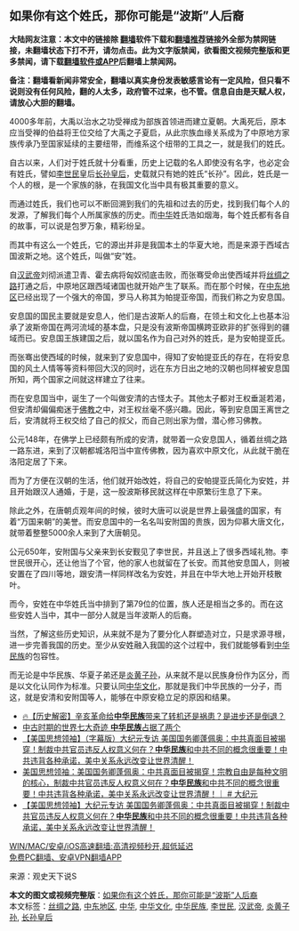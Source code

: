  <h2>如果你有这个姓氏，那你可能是“波斯”人后裔</h2> <p class="notice"><b>大陆网友注意：本文中的链接除 <a href="https://github.com/bannedbook/fanqiang" >翻墙</a>软件下载和<a href="https://github.com/killgcd/justmysocks/blob/master/README.md">翻墙推荐</a>链接外全部为禁网链接，未翻墙状态下打不开，请勿点击。此为文字版禁闻，欲看图文视频完整版和更多禁闻，请下载<a href="https://github.com/bannedbook/fanqiang">翻墙软件或APP</a>后翻墙上禁闻网。</p><p>备注：翻墙看新闻非常安全，翻墙以真实身份发表敏感言论有一定风险，但只看不说则没有任何风险，翻的人太多，政府管不过来，也不管。信息自由是天赋人权，请放心大胆的翻墙。</b></p>  <div class="entry"> <p id="conimg">4000多年前，大禹以治水之功受禅成为部族首领进而建立夏朝。大禹死后，原本应当受禅的伯益将王位交给了大禹之子夏启，从此宗族血缘关系成为了中原地方家族传承乃至国家延续的主要纽带，而维系这个纽带的工具之一，就是我们的姓氏。</p> <p>自古以来，人们对于姓氏就十分看重，历史上记载的名人即使没有名字，也必定会有姓氏，譬如<a href="https://www.bannedbook.org/bnews/tag/%e6%9d%8e%e4%b8%96%e6%b0%91/" class="st_tag internal_tag" rel="tag" title="标签 李世民 下的日志">李世民</a>皇后<a href="https://www.bannedbook.org/bnews/tag/%e9%95%bf%e5%ad%99%e7%9a%87%e5%90%8e/" class="st_tag internal_tag" rel="tag" title="标签 长孙皇后 下的日志">长孙皇后</a>，史载就只有她的姓氏“长孙”。因此，姓氏是一个人的根，是一个家族的脉，在我国文化当中具有极其重要的意义。</p> <p>而通过姓氏，我们也可以不断回溯到我们的先祖和过去的历史，找到我们每个人的发源，了解我们每个人所属家族的历史。而<a href="https://www.bannedbook.org/bnews/tag/%E4%B8%AD%E5%8D%8E/" class="st_tag internal_tag" rel="tag" title="标签 中华 下的日志">中华</a>姓氏浩如烟海，每个姓氏都有各自的故事，可以说是包罗万象，精彩纷呈。</p> <p>而其中有这么一个姓氏，它的源出并非是我国本土的华夏大地，而是来源于西域古国波斯之地。这个姓氏，叫做“安”姓。</p>  <p>自<a href="https://www.bannedbook.org/bnews/tag/%e6%b1%89%e6%ad%a6%e5%b8%9d/" class="st_tag internal_tag" rel="tag" title="标签 汉武帝 下的日志">汉武帝</a>刘彻派遣卫青、霍去病将匈奴彻底击败，而张骞受命出使西域并将<a href="https://www.bannedbook.org/bnews/tag/%E4%B8%9D%E7%BB%B8%E4%B9%8B%E8%B7%AF/" class="st_tag internal_tag" rel="tag" title="标签 丝绸之路 下的日志">丝绸之路</a>打通之后，中原地区跟西域诸国也就开始产生了联系。而在那个时候，在<a href="https://www.bannedbook.org/bnews/tag/%E4%B8%AD%E4%B8%9C%E5%9C%B0%E5%8C%BA/" class="st_tag internal_tag" rel="tag" title="标签 中东地区 下的日志">中东地区</a>已经出现了一个强大的帝国，罗马人称其为帕提亚帝国，而我们称之为安息国。</p> <p>安息国的国民主要就是安息人，他们是古波斯人的后裔，在领土和文化上也基本沿承了波斯帝国在两河流域的基本盘，只是没有波斯帝国横跨亚欧非的扩张得到的疆域而已。安息国王族建国之后，就以国名作为自己对外的姓氏，是为安帕提亚氏。</p> <p>而张骞出使西域的时候，就来到了安息国中，得知了安帕提亚氏的存在，在将安息国的风土人情等等资料带回大汉的同时，远在东方日出之地的汉朝也同样被安息国所知，两个国家之间就这样建立了往来。</p> <p>而在安息国当中，诞生了一个叫做安清的古怪太子。其他太子都对王权垂涎若渴，但安清却偏偏痴迷于<span class='wp_keywordlink'><a href="https://www.qi-gong.me/buddhism/" title="佛教" target="_blank">佛教</a></span>之中，对王权丝毫不感兴趣。因此，等到安息国王离世之后，安清就将王权交给了自己的叔父，而自己则出家为僧，潜心修习佛教。</p>  <p>公元148年，在佛学上已经颇有所成的安清，就带着一众安息国人，循着丝绸之路一路东进，来到了汉朝都城洛阳当中宣传佛教，因为喜欢中原文化，从此就干脆在洛阳定居了下来。</p> <p>而为了方便在汉朝的生活，他们就开始改姓，将自己的安帕提亚氏简化为安姓，并且开始跟汉人通婚，于是，这一股波斯移民就这样在中原繁衍生息了下来。</p> <p>除此之外，在唐朝贞观年间的时候，彼时大唐可以说是世界上最强盛的国家，有着“万国来朝”的美誉。而安息国中的一名名叫安附国的贵族，因为仰慕大唐文化，就带着整整5000余人来到了大唐朝见。</p> <p>公元650年，安附国与父亲来到长安觐见了李世民，并且送上了很多西域礼物。李世民很开心，还让他当了个官，他的家人也就留在了长安。而其他安息国人，则被安置在了四川等地，跟安清一样同样改名为安姓，并且在中华大地上开始开枝散叶。</p>  <p>而今，安姓在中华姓氏当中排到了第79位的位置，族人还是相当之多的。而在这些安姓人当中，其中一部分人就是当年波斯人的后裔。</p> <p>当然，了解这些历史知识，从来就不是为了要分化人群塑造对立，只是求源寻根，进一步完善我国的历史。至少从安姓融入我国的这个过程中，我们就能够看到<a href="https://www.bannedbook.org/bnews/tag/%E4%B8%AD%E5%8D%8E%E6%B0%91%E6%97%8F/" class="st_tag internal_tag" rel="tag" title="标签 中华民族 下的日志">中华民族</a>的包容性。</p> <p>而无论是中华民族、华夏子弟还是<a href="https://www.bannedbook.org/bnews/tag/%e7%82%8e%e9%bb%84%e5%ad%90%e5%ad%99/" class="st_tag internal_tag" rel="tag" title="标签 炎黄子孙 下的日志">炎黄子孙</a>，从来就不是以民族身份作为区分，而是以文化认同作为标准。只要认同<a href="https://www.bannedbook.org/bnews/tag/%e4%b8%ad%e5%8d%8e%e6%96%87%e5%8c%96/" class="st_tag internal_tag" rel="tag" title="标签 中华文化 下的日志">中华文化</a>，那就是我们中华民族的一分子，而这，就是安清和安附国等人，能够在中原安稳立足的原因和结果。</p> <ul class='op-related-articles' title='相关阅读'> <li><a href='https://www.bannedbook.org/bnews/comments/20210323/1510815.html' target='_blank'>🔥【历史解密】辛亥革命给<b>中华民族</b>带来了转机还是祸患？是进步还是倒退？</a></li> <li><a href='https://www.bannedbook.org/bnews/lifebaike/20210227/1495126.html' target='_blank'>中古时期的世界七大奇迹 <b>中华民族</b>占据了两个</a></li> <li><a href='https://www.bannedbook.org/bnews/bannedvideo/20210108/1463362.html' target='_blank'>【美国思想领袖】（字幕版）大纪元专访 美国国务卿蓬佩奥：中共真面目被揭穿！制裁中共官员违反人权意义何在？<b>中华民族</b>和中共不同的概念很重要！中共违背各种承诺，美中关系永远改变让世界清醒！</a></li> <li><a href='https://www.bannedbook.org/bnews/cbnews/20210106/1462303.html' target='_blank'>美国思想领袖：美国国务卿蓬佩奥：中共真面目被揭穿！宗教自由是每种文明的核心，制裁中共官员违反人权意义何在？<b>中华民族</b>和中共不同的概念很重要！中共违背各种承诺，美中关系永远改变让世界清醒！｜ # 大纪元</a></li> <li><a href='https://www.bannedbook.org/bnews/bannedvideo/20210106/1461920.html' target='_blank'>【美国思想领袖】大纪元专访 美国国务卿蓬佩奥：中共真面目被揭穿！制裁中共官员违反人权意义何在？<b>中华民族</b>和中共不同的概念很重要！中共违背各种承诺，美中关系永远改变让世界清醒！</a></li> </ul> <p class="texttj"> <a href="https://github.com/bannedbook/fanqiang/wiki/V2ray%E6%9C%BA%E5%9C%BA" target="_blank">WIN/MAC/安卓/iOS高速翻墙:高清视频秒开,超低延迟</a><br/> <a href="https://github.com/bannedbook/fanqiang/wiki/%E7%A6%81%E9%97%BB%E7%BD%91%E5%AE%89%E5%8D%93%E7%BF%BB%E5%A2%99%E6%96%B0%E9%97%BBAPP" target="_blank">免费PC翻墙、安卓VPN翻墙APP</a></p> <p> 来源：观史天下说S </p><a name='sharetosocial'></a>       <div><b>本文的图文或视频完整版</b>：<a href='https://www.bannedbook.org/bnews/cnnews/20210410/1523311.html'>如果你有这个姓氏，那你可能是“波斯”人后裔</a></div>  </div><!--END ENTRY--> <div class="postfooter"> <div>本文标签：<a href="https://www.bannedbook.org/bnews/tag/%E4%B8%9D%E7%BB%B8%E4%B9%8B%E8%B7%AF/" rel="tag">丝绸之路</a>, <a href="https://www.bannedbook.org/bnews/tag/%E4%B8%AD%E4%B8%9C%E5%9C%B0%E5%8C%BA/" rel="tag">中东地区</a>, <a href="https://www.bannedbook.org/bnews/tag/%E4%B8%AD%E5%8D%8E/" rel="tag">中华</a>, <a href="https://www.bannedbook.org/bnews/tag/%e4%b8%ad%e5%8d%8e%e6%96%87%e5%8c%96/" rel="tag">中华文化</a>, <a href="https://www.bannedbook.org/bnews/tag/%E4%B8%AD%E5%8D%8E%E6%B0%91%E6%97%8F/" rel="tag">中华民族</a>, <a href="https://www.bannedbook.org/bnews/tag/%e6%9d%8e%e4%b8%96%e6%b0%91/" rel="tag">李世民</a>, <a href="https://www.bannedbook.org/bnews/tag/%e6%b1%89%e6%ad%a6%e5%b8%9d/" rel="tag">汉武帝</a>, <a href="https://www.bannedbook.org/bnews/tag/%e7%82%8e%e9%bb%84%e5%ad%90%e5%ad%99/" rel="tag">炎黄子孙</a>, <a href="https://www.bannedbook.org/bnews/tag/%e9%95%bf%e5%ad%99%e7%9a%87%e5%90%8e/" rel="tag">长孙皇后</a></div>  </div><!--END POSTFOOTER--> 